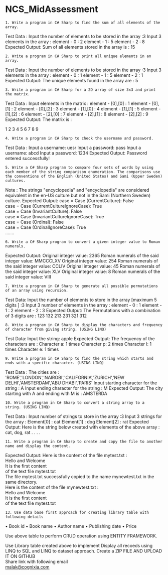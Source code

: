 # NCS_MidAssessment
 
	1. Write a program in C# Sharp to find the sum of all elements of the array. 
Test Data : 
Input the number of elements to be stored in the array :3 
Input 3 elements in the array : 
element - 0 : 2 
element - 1 : 5 
element - 2 : 8 
Expected Output: 
Sum of all elements stored in the array is : 15 
 
	2. Write a program in C# Sharp to print all unique elements in an array. 
Test Data : 
Input the number of elements to be stored in the array :3 
Input 3 elements in the array : 
element - 0 : 1 
element - 1 : 5 
element - 2 : 1 
Expected Output: 
The unique elements found in the array are : 
5 
 
	3. Write a program in C# Sharp for a 2D array of size 3x3 and print the matrix. 
Test Data : 
Input elements in the matrix : 
element - [0],[0] : 1 
element - [0],[1] : 2 
element - [0],[2] : 3 
element - [1],[0] : 4 
element - [1],[1] : 5 
element - [1],[2] : 6 
element - [2],[0] : 7 
element - [2],[1] : 8 
element - [2],[2] : 9 
Expected Output: 
The matrix is : 
 
1 2 3 
4 5 6 
7 8 9 
 
	4. Write a program in C# Sharp to check the username and password. 
Test Data : 
Input a username: uesr 
Input a password: pass 
Input a username: abcd 
Input a password: 1234 
Expected Output: 
Password entered successfully! 
 
	5. Write a C# Sharp program to compare four sets of words by using each member of the string comparison enumeration. The comparisons use the conventions of the English (United States) and Sami (Upper Sweden) cultures. 
Note : The strings "encyclopedia" and "encyclopedia" are considered equivalent in the en-US culture but not in the Sami (Northern Sweden) culture. 
Expected Output: 
   case = Case (CurrentCulture): False                                            
   case = Case (CurrentCultureIgnoreCase): True                                   
   case = Case (InvariantCulture): False                                          
   case = Case (InvariantCultureIgnoreCase): True                                 
   case = Case (Ordinal): False                                                   
   case = Case (OrdinalIgnoreCase): True                                          
....... 

	6. Write a C# Sharp program to convert a given integer value to Roman numerals. 

Expected Output: 
Original integer value: 2365 
Roman numerals of the said integer value: 
MMCCCLXV 
Original integer value: 254 
Roman numerals of the said integer value: 
CCLIV 
Original integer value: 45 
Roman numerals of the said integer value: 
XLV 
Original integer value: 8 
Roman numerals of the said integer value: 
VIII 
 
 
	7. Write a program in C# Sharp to generate all possible permutations of an array using recursion. 
Test Data: 
Input the number of elements to store in the array [maximum 5 digits ] :3 
Input 3 number of elements in the array : 
element - 0 : 1 
element - 1 : 2 
element - 2 : 3 
Expected Output: 
The Permutations with a combination of 3 digits are : 
123 132 213 231 321 312 


	8. Write a program in C# Sharp to display the characters and frequency of character from giving string. (USING LINQ) 
Test Data: 
Input the string: apple 
Expected Output: 
The frequency of the characters are : 
Character a: 1 times 
Character p: 2 times 
Character l: 1 times 
Character e: 1 times 
 
	9. Write a program in C# Sharp to find the string which starts and ends with a specific character. (USING LINQ) 
Test Data : 
The cities are : 'ROME','LONDON','NAIROBI','CALIFORNIA','ZURICH','NEW DELHI','AMSTERDAM','ABU DHABI','PARIS' 
Input starting character for the string : A 
Input ending character for the string : M 
Expected Output: 
The city starting with A and ending with M is : AMSTERDA 


	10. Write a program in C# Sharp to convert a string array to a string. (USING LINQ) 
Test Data : 
Input number of strings to store in the array :3 
Input 3 strings for the array : 
Element[0] : cat 
Element[1] : dog 
Element[2] : rat 
Expected Output: 
Here is the string below created with elements of the above array : 
cat, dog, rat 
. . . . 
  
	11. Write a program in C# Sharp to create and copy the file to another name and display the content. 
Expected Output: 
 Here is the content of the file mytest.txt :                                                                  
Hello and Welcome                                                                                             
It is the first content                                                                                       
of the text file mytest.txt                                                                                   
 The file mytest.txt successfully copied to the name mynewtest.txt in the same directory.                      
Here is the content of the file mynewtest.txt :                                                               
Hello and Welcome                                                                                             
It is the first content                                                                                       
of the text file mytest.txt 
 
	13. Use data base first approach for creating library table with following details 
• Book id 
• Book name 
• Author name 
• Publishing date 
• Price 
 
Use above table to perform CRUD operation using ENTITY FRAMEWORK. 
 
Use Library table created above to implement Display all recoeds using LINQ to SQL and LINQ to dataset approach. 
Create a ZIP FILE AND UPLOAD IT ON GITHUB  
Share link with following email  
malak@cognixia.com
